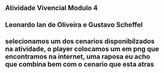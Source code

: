 ## Atividade Vivencial Modulo 4

## Leonardo Ian de Oliveira e Gustavo Scheffel

## selecionamos um dos cenarios disponibilzados na atividade, o player colocamos um em png que encontramos na internet, uma raposa eu acho que combina bem com o cenario que esta atras 


##